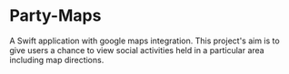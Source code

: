 # Party-Maps
A Swift application with google maps integration. This project's aim is to give users a chance to view social activities held in a particular area including map directions.
